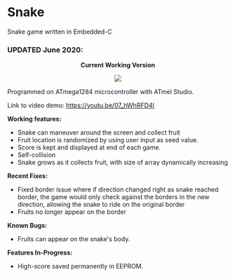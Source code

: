 # Snake
Snake game written in Embedded-C

<h3><strong>UPDATED</strong> June 2020:</h3>
<p align="center"><strong>Current Working Version</strong></p>
<p align="center">
  <img src="snake_demo.gif" >
</p>

Programmed on ATmega1284 microcontroller with ATmel Studio.

Link to video demo: https://youtu.be/07_hWhRFD4I

<strong>Working features:</strong>
- Snake can maneuver around the screen and collect fruit
- Fruit location is randomized by using user input as seed value.
- Score is kept and displayed at end of each game. 
- Self-collision
- Snake grows as it collects fruit, with size of array dynamically increasing

<strong>Recent Fixes:</strong>
- Fixed border issue where if direction changed right as snake reached border, the game would only check against the borders in the new direction, allowing the snake to ride on the original border 
- Fruits no longer appear on the border

<strong>Known Bugs:</strong>
- Fruits can appear on the snake's body.

<strong>Features In-Progress:</strong>

- High-score saved permanently in EEPROM. 
